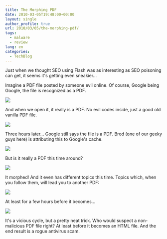```yaml
---
title: The Morphing PDF
date: 2010-03-05T19:48:00+00:00
layout: single
author_profile: true
url: 2010/03/05/the-morphing-pdf/
tags:
  - malware
  - review
lang: en
categories: 
  - TechBlog
---
```

Just when we thought SEO using Flash was as interesting as SEO poisoning can get, it seems it's getting even sneakier…

Imagine a PDF file posted by someone evil online. Of course, Google being Google, the file is recognized as a PDF.

[![](http://1.bp.blogspot.com/_vaUVXcmC3OI/S5FXoEzVGoI/AAAAAAAABLE/bttA1pld1sM/s640/joe_corvo_3hrsago.PNG)](http://1.bp.blogspot.com/_vaUVXcmC3OI/S5FXoEzVGoI/AAAAAAAABLE/bttA1pld1sM/s1600-h/joe_corvo_3hrsago.PNG)

And when we open it, it really is a PDF. No evil codes inside, just a good old vanilla PDF file.

[![](http://1.bp.blogspot.com/_vaUVXcmC3OI/S5FXvtp7glI/AAAAAAAABLc/gQu3PBjk7Xg/s640/joe_corvo_pdf.PNG)](http://1.bp.blogspot.com/_vaUVXcmC3OI/S5FXvtp7glI/AAAAAAAABLc/gQu3PBjk7Xg/s1600-h/joe_corvo_pdf.PNG)

Three hours later… Google still says the file is a PDF. Brod (one of our geeky guys here) is attributing this to Google's cache.

[![](http://3.bp.blogspot.com/_vaUVXcmC3OI/S5FXo2AUz0I/AAAAAAAABLM/cbppifuDriM/s640/joe_corvo_3hrslater.PNG)](http://3.bp.blogspot.com/_vaUVXcmC3OI/S5FXo2AUz0I/AAAAAAAABLM/cbppifuDriM/s1600-h/joe_corvo_3hrslater.PNG)

But is it really a PDF this time around?

[![](http://4.bp.blogspot.com/_vaUVXcmC3OI/S5FXsrvW8cI/AAAAAAAABLU/S59o3jbQX6c/s640/joe_corvo_html.PNG)](http://4.bp.blogspot.com/_vaUVXcmC3OI/S5FXsrvW8cI/AAAAAAAABLU/S59o3jbQX6c/s1600-h/joe_corvo_html.PNG)

It morphed! And it even has different topics this time. Topics which, when you follow them, will lead you to another PDF:

[![](http://2.bp.blogspot.com/_vaUVXcmC3OI/S5FXnHaq9hI/AAAAAAAABK8/AfNkJocIHQY/s640/jaypolhill_pdf.PNG)](http://2.bp.blogspot.com/_vaUVXcmC3OI/S5FXnHaq9hI/AAAAAAAABK8/AfNkJocIHQY/s1600-h/jaypolhill_pdf.PNG)

At least for a few hours before it becomes…

[![](http://2.bp.blogspot.com/_vaUVXcmC3OI/S5FXj45jhUI/AAAAAAAABK0/-zZWEQQLadA/s640/jaypolhill_html.PNG)](http://2.bp.blogspot.com/_vaUVXcmC3OI/S5FXj45jhUI/AAAAAAAABK0/-zZWEQQLadA/s1600-h/jaypolhill_html.PNG)

It's a vicious cycle, but a pretty neat trick. Who would suspect a non-malicious PDF file right? At least before it becomes an HTML file. And the end result is a rogue antivirus scam.